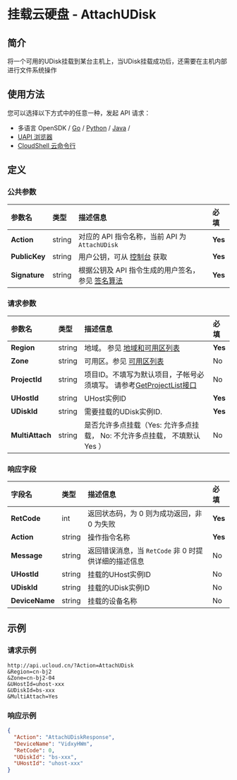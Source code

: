 # 挂载云硬盘 - AttachUDisk

## 简介

将一个可用的UDisk挂载到某台主机上，当UDisk挂载成功后，还需要在主机内部进行文件系统操作






## 使用方法

您可以选择以下方式中的任意一种，发起 API 请求：
- 多语言 OpenSDK / [Go](https://github.com/ucloud/ucloud-sdk-go) / [Python](https://github.com/ucloud/ucloud-sdk-python3) / [Java](https://github.com/ucloud/ucloud-sdk-java) /
- [UAPI 浏览器](https://console.ucloud.cn/uapi/detail?id=AttachUDisk)
- [CloudShell 云命令行](https://shell.ucloud.cn/)


## 定义

### 公共参数

| 参数名 | 类型 | 描述信息 | 必填 |
|:---|:---|:---|:---|
| **Action**     | string  | 对应的 API 指令名称，当前 API 为 `AttachUDisk`                        | **Yes** |
| **PublicKey**  | string  | 用户公钥，可从 [控制台](https://console.ucloud.cn/uapi/apikey) 获取                                             | **Yes** |
| **Signature**  | string  | 根据公钥及 API 指令生成的用户签名，参见 [签名算法](api/summary/signature.md)  | **Yes** |

### 请求参数

| 参数名 | 类型 | 描述信息 | 必填 |
|:---|:---|:---|:---|
| **Region** | string | 地域。 参见 [地域和可用区列表](api/summary/regionlist) |**Yes**|
| **Zone** | string | 可用区。参见 [可用区列表](api/summary/regionlist) |No|
| **ProjectId** | string | 项目ID。不填写为默认项目，子帐号必须填写。 请参考[GetProjectList接口](api/summary/get_project_list) |No|
| **UHostId** | string | UHost实例ID |**Yes**|
| **UDiskId** | string | 需要挂载的UDisk实例ID. |**Yes**|
| **MultiAttach** | string | 是否允许多点挂载（Yes: 允许多点挂载， No: 不允许多点挂载， 不填默认Yes ） |No|

### 响应字段

| 字段名 | 类型 | 描述信息 | 必填 |
|:---|:---|:---|:---|
| **RetCode** | int | 返回状态码，为 0 则为成功返回，非 0 为失败 |**Yes**|
| **Action** | string | 操作指令名称 |**Yes**|
| **Message** | string | 返回错误消息，当 `RetCode` 非 0 时提供详细的描述信息 |No|
| **UHostId** | string | 挂载的UHost实例ID |No|
| **UDiskId** | string | 挂载的UDisk实例ID |No|
| **DeviceName** | string | 挂载的设备名称 |No|




## 示例

### 请求示例
    
```
http://api.ucloud.cn/?Action=AttachUDisk
&Region=cn-bj2
&Zone=cn-bj2-04
&UHostId=uhost-xxx
&UDiskId=bs-xxx
&MultiAttach=Yes
```

### 响应示例
    
```json
{
  "Action": "AttachUDiskResponse",
  "DeviceName": "VidxyHWm",
  "RetCode": 0,
  "UDiskId": "bs-xxx",
  "UHostId": "uhost-xxx"
}
```





